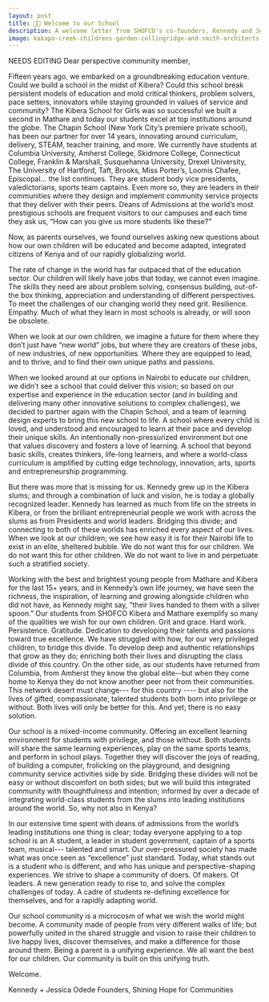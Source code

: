```yaml
---
layout: post
title: 👋🏼 Welcome to our School
description: A welcome letter from SHOFCO's co-founders, Kennedy and Jessica Odede
image: kakapo-creek-childrens-garden-collingridge-and-smith-architects-casa_5.jpg
---
```

NEEDS EDITING
Dear perspective community member, 

Fifteen years ago, we embarked on a groundbreaking education venture.  Could we build a school in the midst of Kibera?  Could this school break persistent models of education and mold critical thinkers, problem solvers, pace setters, innovators while staying grounded in values of service and community?  The Kibera School for Girls was so successful we built a second in Mathare and today our students excel at top institutions around the globe.  The Chapin School (New York City’s premiere private school), has been our partner for over 14 years, innovating around curriculum, delivery, STEAM, teacher training, and more.  We currently have  students at Columbia University, Amherst College, Skidmore College, Connecticut College, Franklin & Marshall, Susquehanna University, Drexel University, The University of Hartford, Taft, Brooks, Miss Porter’s, Loomis Chafee, Episcopal… the list continues.  They are student body vice presidents, valedictorians, sports team captains.  Even more so, they are leaders in their communities where they design and implement community service projects that they deliver with their peers.  Deans of Admissions at the world’s most prestigious schools are frequent visitors to our campuses and each time they ask us, “How can you give us more students like these?”

Now, as parents ourselves, we found ourselves asking new questions about how our own children will be educated and become adapted, integrated citizens of Kenya and of our rapidly globalizing world.  

The rate of change in the world has far outpaced that of the education sector.  Our children will likely have jobs that today, we cannot even imagine.  The skills they need are about problem solving, consensus building, out-of-the box thinking, appreciation and understanding of different perspectives.  To meet the challenges of our changing world they need grit.  Resilience.  Empathy.  Much of what they learn in most schools is already, or will soon be obsolete.  

When we look at our own children, we imagine a future for them where they don’t just have “new world” jobs, but where they are creators of these jobs, of new industries, of new opportunities.  Where they are equipped to lead, and to thrive, and to find their own unique paths and passions.  

When we looked around at our options in Nairobi to educate our children, we didn’t see a school that could deliver this vision; so based on our expertise and experience in the education sector (and in building and delivering many other innovative solutions to complex challenges), we decided to partner again with the Chapin School, and a team of learning design experts to bring this new school to life.   A school where every child is loved, and understood and encouraged to learn at their pace and develop their unique skills.  An intentionally non-pressurized environment but one that values discovery and fosters a love of learning.  A school that beyond basic skills, creates thinkers, life-long learners, and where a world-class curriculum is amplified by cutting edge technology, innovation, arts, sports and entrepreneurship programming.  

But there was more that is missing for us.  Kennedy grew up in the Kibera slums; and through a combination of luck and vision, he is today a globally recognized leader.  Kennedy has learned as much from life on the streets in Kibera, or from the brilliant entrepreneurial people we work with across the slums as from Presidents and world leaders.  Bridging this divide; and connecting to both of these worlds has enriched every aspect of our lives.  When we look at our children; we see how easy it is for their Nairobi life to exist in an elite, sheltered bubble. We do not want this for our children.  We do not want this for other children.  We do not want to live in and perpetuate such a stratified society.  

Working with the best and brightest young people from Mathare and Kibera for the last 15+ years, and in Kennedy’s own life journey, we have seen the richness, the inspiration, of learning and growing alongside children who did not have, as Kennedy might say, “their lives handed to them with a silver spoon.”   Our students from SHOFCO Kibera and Mathare exemplify so many of the qualities we wish for our own children.  Grit and grace.  Hard work.  Persistence.  Gratitude.  Dedication to developing their talents and passions toward true excellence.  We have struggled with how, for our very privileged children, to bridge this divide.  To develop deep and authentic relationships that grow as they do; enriching both their lives and disrupting the class divide of this country.  On the other side, as our students have returned from Columbia, from Amherst they know the global elite--but when they come home to Kenya they do not know another peer not from their communities.  This network desert must change--- for this country ---- but also for the lives of gifted, compassionate, talented students both born into privilege or without.  Both lives will only be better for this.  And yet; there is no easy solution.

Our school is a mixed-income community.  Offering an excellent learning environment for students with privilege, and those without.  Both students will share the same learning experiences, play on the same sports teams, and perform in school plays.  Together they will discover the joys of reading, of building a computer, frolicking on the playground, and designing community service activities side by side.  Bridging these divides will not be easy or without discomfort on both sides; but we will build this integrated community with thoughtfulness and intention; informed by over a decade of integrating world-class students from the slums into leading institutions around the world.  So, why not also in Kenya?  

In our extensive time spent with deans of admissions from the world’s leading institutions one thing is clear; today everyone applying to a top school is an A student, a leader in student government, captain of a sports team, musical--- talented and smart.  Our over-pressured society has made what was once seen as “excellence” just standard.  Today, what stands out is a student who is different, and who has unique and perspective-shaping experiences.  We strive to shape a community of doers.  Of makers.  Of leaders.  A new generation ready to rise to, and solve the complex challenges of today.  A cadre of students re-defining excellence for themselves, and for a rapidly adapting world.  

Our school community is a microcosm of what we wish the world might become.  A community made of people from very different walks of life; but powerfully united in the shared struggle and vision to raise their children to live happy lives, discover themselves, and make a difference for those around them.  Being a parent is a unifying experience.  We all want the best for our children.  Our community is built on this unifying truth.  

Welcome.  

Kennedy + Jessica Odede
Founders, Shining Hope for Communities  


